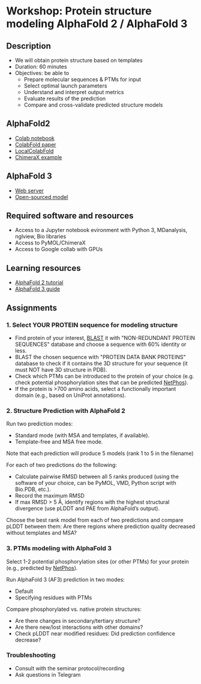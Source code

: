 # Workshop: Protein structure modeling AlphaFold 2 / AlphaFold 3

## Description
- We will obtain protein structure based on templates
- Duration: 60 minutes
- Objectives: be able to
    - Prepare molecular sequences & PTMs for input
    - Select optimal launch parameters
    - Understand and interpret output metrics
    - Evaluate results of the prediction
    - Compare and cross-validate predicted structure models

## AlphaFold2  
- [Colab notebook](https://colab.research.google.com/github/deepmind/alphafold/blob/main/notebooks/AlphaFold.ipynb)
- [ColabFold paper](https://www.biorxiv.org/content/10.1101/2021.08.15.456425v2)
- [LocalColabFold](https://github.com/YoshitakaMo/localcolabfold)
- [ChimeraX example](https://www.youtube.com/watch?v=le7NatFo8vI&ab_channel=UCSFChimeraX)

## AlphaFold 3
- [Web server](https://alphafoldserver.com/)
- [Open-sourced model](https://github.com/google-deepmind/alphafold3)

## Required software and resources
- Access to a Jupyter notebook evironment with Python 3, MDanalysis, nglview, Bio libraries
- Access to PyMOL/ChimeraX
- Access to Google collab with GPUs

## Learning resources
- [AlphaFold 2 tutorial]()
- [AlphaFold 3 guide](https://swissmodel.expasy.org/docs/examples)

## Assignments
### 1. Select YOUR PROTEIN sequence for modeling structure
- Find protein of your interest, [BLAST](https://blast.ncbi.nlm.nih.gov/Blast.cgi?PROGRAM=blastp&PAGE_TYPE=BlastSearch&LINK_LOC=blasthome) it with "NON-REDUNDANT PROTEIN SEQUENCES" database and choose a sequence with 60% identity or less.
- BLAST the chosen sequence with "PROTEIN DATA BANK PROTEINS" database to check if it contains the 3D structure for your sequence (it must NOT have 3D structure in PDB).
- Check which PTMs can be introduced to the protein of your choice (e.g. check potential phosphorylation sites that can be predicted [NetPhos](https://services.healthtech.dtu.dk/services/NetPhos-3.1/)).
- If the protein is >700 amino acids, select a functionally important domain (e.g., based on UniProt annotations).

### 2. Structure Prediction with AlphaFold 2
   
Run two prediction modes:
- Standard mode (with MSA and templates, if available).
- Template-free and MSA free mode.

Note that each prediction will produce 5 models (rank 1 to 5 in the filename)

For each of two predictions do the following:
- Calculate pairwise RMSD between all 5 ranks produced (using the software of your choice, can be PyMOL, VMD, Python script with Bio.PDB, etc.).
- Record the maximum RMSD
- If max RMSD > 5 Å, identify regions with the highest structural divergence (use pLDDT and PAE from AlphaFold’s output).

Choose the best rank model from each of two predictions and compare pLDDT between them: Are there regions where prediction quality decreased without templates and MSA?

### 3. PTMs modeling with AlphaFold 3

Select 1-2 potential phosphorylation sites (or other PTMs) for your protein (e.g., predicted by [NetPhos](https://services.healthtech.dtu.dk/services/NetPhos-3.1/)).

Run AlphaFold 3 (AF3) prediction in two modes:
- Default
- Specifying residues with PTMs

Compare phosphorylated vs. native protein structures:
- Are there changes in secondary/tertiary structure?
- Are there new/lost interactions with other domains?
- Check pLDDT near modified residues: Did prediction confidence decrease?

### Troubleshooting
- Consult with the seminar protocol/recording
- Ask questions in Telegram
